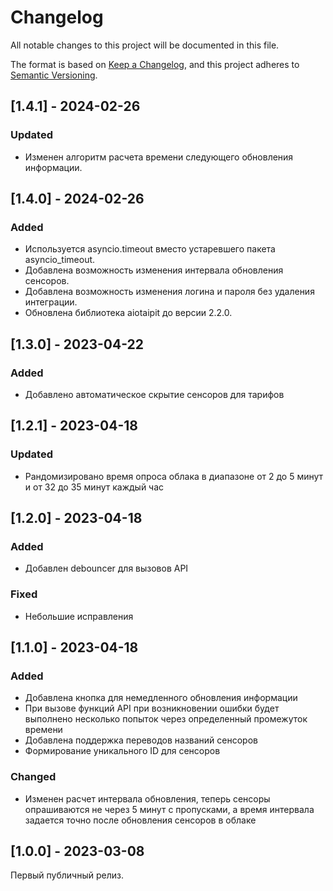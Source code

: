# Changelog

All notable changes to this project will be documented in this file.

The format is based on [Keep a Changelog](https://keepachangelog.com/en/1.0.0/),
and this project adheres to [Semantic Versioning](https://semver.org/spec/v2.0.0.html).

## [1.4.1] - 2024-02-26

### Updated

- Изменен алгоритм расчета времени следующего обновления информации.


## [1.4.0] - 2024-02-26

### Added

- Используется asyncio.timeout вместо устаревшего пакета asyncio_timeout.
- Добавлена возможность изменения интервала обновления сенсоров.
- Добавлена возможность изменения логина и пароля без удаления интеграции.
- Обновлена библиотека aiotaipit до версии 2.2.0.

## [1.3.0] - 2023-04-22

### Added

- Добавлено автоматическое скрытие сенсоров для тарифов

## [1.2.1] - 2023-04-18

### Updated

- Рандомизировано время опроса облака в диапазоне от 2 до 5 минут и от 32 до 35 минут каждый час

## [1.2.0] - 2023-04-18

### Added

- Добавлен debouncer для вызовов API

### Fixed

- Небольшие исправления

## [1.1.0] - 2023-04-18

### Added

- Добавлена кнопка для немедленного обновления информации
- При вызове функций API при возникновении ошибки будет выполнено несколько попыток через определенный промежуток
  времени
- Добавлена поддержка переводов названий сенсоров
- Формирование уникального ID для сенсоров

### Changed

- Изменен расчет интервала обновления, теперь сенсоры опрашиваются не через 5 минут с пропусками, а время интервала
  задается точно после обновления сенсоров в облаке

## [1.0.0] - 2023-03-08

Первый публичный релиз.
